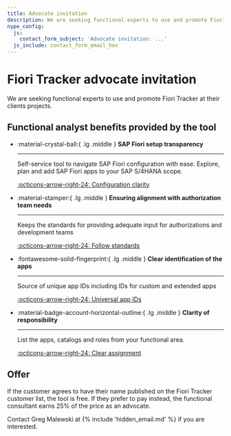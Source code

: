 ```yaml
---
title: Advocate invitation
description: We are seeking functional experts to use and promote Fiori Tracker at their clients projects.
nype_config:
  js:
    contact_form_subject: 'Advocate invitation: ...'
  js_include: contact_form_email_hex
---
```

# Fiori Tracker advocate invitation

We are seeking functional experts to use and promote Fiori Tracker at their clients projects.

## Functional analyst benefits provided by the tool

<div class="grid cards" markdown>

-   :material-crystal-ball:{ .lg .middle } __SAP Fiori setup transparency__

    ---

    Self-service tool to navigate SAP Fiori configuration with ease. Explore, plan and add SAP Fiori apps to your SAP S/4HANA scope.
    
    [:octicons-arrow-right-24: Configuration clarity](usecases/posts/SAP-Fiori-setup-transparency.md)

-   :material-stamper:{ .lg .middle } __Ensuring alignment with authorization team needs__

    ---

    Keeps the standards for providing adequate input for authorizations and development teams

    [:octicons-arrow-right-24: Follow standards](usecases/posts/alignment-with-authorization-team.md)

-   :fontawesome-solid-fingerprint:{ .lg .middle } __Clear identification of the apps__

    ---

    Source of unique app IDs including IDs for custom and extended apps

    [:octicons-arrow-right-24: Universal app IDs](usecases/posts/app-identification.md)

-   :material-badge-account-horizontal-outline:{ .lg .middle } __Clarity of responsibility__

    ---

    List the apps, catalogs and roles from your functional area.

    [:octicons-arrow-right-24: Clear assignment](usecases/posts/clarity-of-resp.md)

</div>

## Offer 

If the customer agrees to have their name published on the Fiori Tracker customer list, the tool is free. If they prefer to pay instead, the functional consultant earns 25% of the price as an advocate.

Contact Greg Malewski at {% include 'hidden_email.md' %} if you are interested.
